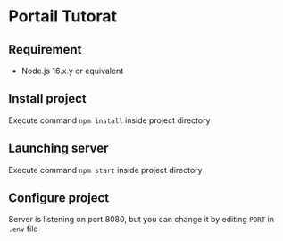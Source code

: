 # Portail Tutorat

## Requirement 

- Node.js 16.x.y or equivalent

## Install project 

Execute command `npm install` inside project directory

## Launching server

Execute command `npm start` inside project directory

## Configure project

Server is listening on port 8080, but you can change it by editing `PORT` in `.env` file

